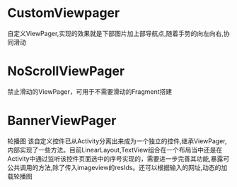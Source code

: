 # CustomViewpager
自定义ViewPager,实现的效果就是下部图片加上部导航点,随着手势的向左向右,协同滑动

# NoScrollViewPager
禁止滑动的ViewPager，可用于不需要滑动的Fragment搭建

# BannerViewPager
轮播图
该自定义控件已从Activity分离出来成为一个独立的控件,继承ViewPager,内部实现了一些方法。目前LinearLayout,TextView组合在一个布局当中还是在Activity中通过监听该控件页面选中的序号实现的，需要进一步完善其功能,暴露可公共调用的方法,除了传入imageview的resIds。还可以根据输入的网址,动态的加载轮播图
